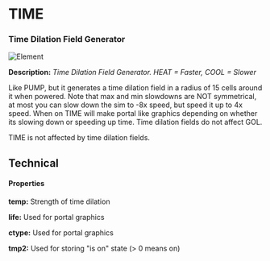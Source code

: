 # TIME
### Time Dilation Field Generator

![Element](https://i.imgur.com/K4TENu1.gif)

**Description:**  *Time Dilation Field Generator. HEAT = Faster, COOL = Slower*

Like PUMP, but it generates a time dilation field in a radius of 15 cells around it when powered. Note that max and min slowdowns are NOT symmetrical, at most you can slow down the sim to -8x speed, but speed it up to 4x speed. When on TIME will make portal like graphics depending on whether its slowing down or speeding up time. Time dilation fields do not affect GOL.

TIME is not affected by time dilation fields.


## Technical
#### Properties
**temp:** Strength of time dilation

**life:** Used for portal graphics

**ctype:** Used for portal graphics

**tmp2:** Used for storing "is on" state (> 0 means on)
